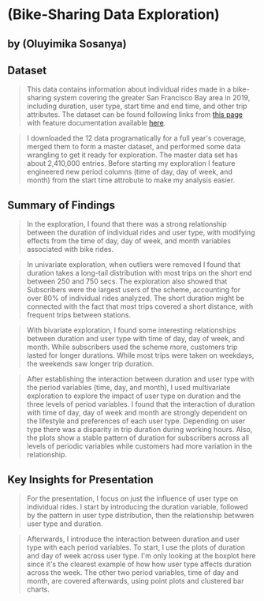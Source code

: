 # (Bike-Sharing Data Exploration)
## by (Oluyimika Sosanya)


## Dataset

> This data contains information about individual rides made in a bike-sharing system covering 
the greater San Francisco Bay area in 2019, including duration, user type, start time and end time, and other trip attributes. 
The dataset can be found following links from [this page](https://s3.amazonaws.com/baywheels-data/index.html)
with feature documentation available [here](https://www.lyft.com/bikes/bay-wheels/system-data).

> I downloaded the 12 data programatically for a full year's coverage, merged them to form a master dataset,
and performed some data wrangling to get it ready for exploration. The master data set has about 2,410,000 entries.
Before starting my exploration I feature engineered new period columns (time of day, day of week, and month) from the 
start time attrobute to make my analysis easier.


## Summary of Findings

> In the exploration, I found that there was a strong relationship between the
duration of individual rides and user type, with modifying effects from the time of day,
day of week, and month variables associated with bike rides.

> In univariate exploration, when outliers were removed I found that duration takes a long-tail
distribution with most trips on the short end between 250 and 750 secs. The exploration also showed that
Subscribers were the largest users of the scheme, accounting for over 80% of individual rides analyzed.
The short duration might be connected with the fact that most trips covered a short distance, with frequent
trips between stations.

> With bivariate exploration, I found some interesting relationships between duration and user type with 
time of day, day of week, and month. While subscribers used the scheme more, customers trip lasted for longer durations.
While most trips were taken on weekdays, the weekends saw longer trip duration.

> After establishing the interaction between duration and user type with the period variables (time, day, and month),
I used multivariate exploration to explore the impact of user type on duration and the three levels of period variables.
I found that the interaction of duration with time of day, day of week and month are strongly dependent on the
lifestyle and preferences of each user type. Depending on user type there was a disparity in trip duration during 
working hours. Also, the plots show a stable pattern of duration for subscribers across all levels of periodic variables
while customers had more variation in the relationship.


## Key Insights for Presentation

> For the presentation, I focus on just the influence of user type on individual rides. I start by introducing the
duration variable, followed by the pattern in user type distribution, then the relationship betwwen user type and duration.

> Afterwards, I introduce the interaction between duration and user type with each period variables.
To start, I use the plots of duration and day of week across user type. I'm only looking at
the boxplot here since it's the clearest example of how how user type affects duration across the week.
The other two period variables, time of day and month, are covered afterwards, using point plots and clustered bar charts.